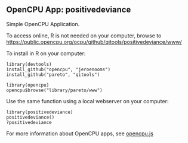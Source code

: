 OpenCPU App: positivedeviance
---------------------

Simple OpenCPU Application. 

To access online, R is not needed on your computer, browse to https://public.opencpu.org/ocpu/github/qitools/positivedeviance/www/

To install in R on your computer:

    library(devtools)
    install_github("opencpu", "jeroenooms")
    install_github("pareto", "qitools")

    library(opencpu)
    opencpu$browse("library/pareto/www")

Use the same function using a local webserver on your computer:

    library(positivedeviance)
    positivedeviance()
    ?positivedeviance

For more information about OpenCPU apps, see [opencpu.js](https://github.com/jeroenooms/opencpu.js#readme)
